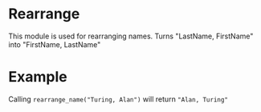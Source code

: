 Rearrange
=========

This module is used for rearranging names.
Turns "LastName, FirstName" into "FirstName, LastName"

# Example

Calling `rearrange_name("Turing, Alan")` will return `"Alan, Turing"`